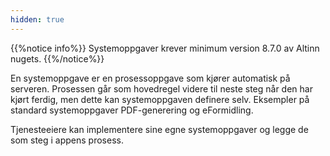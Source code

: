 ```yaml
---
hidden: true
---
```


{{%notice info%}}
Systemoppgaver krever minimum version 8.7.0 av Altinn nugets.
{{%/notice%}}

En systemoppgave er en prosessoppgave som kjører automatisk på serveren. Prosessen går som hovedregel videre til neste steg når den har kjørt ferdig, men dette kan systemoppgaven definere selv. Eksempler på standard systemoppgaver PDF-generering og eFormidling.

Tjenesteeiere kan implementere sine egne systemoppgaver og legge de som steg i appens prosess.